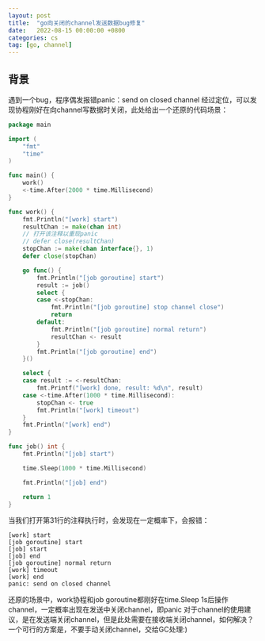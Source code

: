 ```yaml
---
layout: post
title:  "go向关闭的channel发送数据bug修复"
date:   2022-08-15 00:00:00 +0800
categories: cs
tag: [go, channel]
---
```


## 背景

遇到一个bug，程序偶发报错panic：send on closed channel
经过定位，可以发现协程刚好在向channel写数据时关闭，此处给出一个还原的代码场景：

```go
package main

import (
	"fmt"
	"time"
)

func main() {
	work()
	<-time.After(2000 * time.Millisecond)
}

func work() {
	fmt.Println("[work] start")
	resultChan := make(chan int)
    // 打开该注释以重现panic
	// defer close(resultChan)
	stopChan := make(chan interface{}, 1)
	defer close(stopChan)

	go func() {
		fmt.Println("[job goroutine] start")
		result := job()
		select {
		case <-stopChan:
			fmt.Println("[job goroutine] stop channel close")
			return
		default:
			fmt.Println("[job goroutine] normal return")
			resultChan <- result
		}
		fmt.Println("[job goroutine] end")
	}()

	select {
	case result := <-resultChan:
		fmt.Printf("[work] done, result: %d\n", result)
	case <-time.After(1000 * time.Millisecond):
		stopChan <- true
		fmt.Println("[work] timeout")
	}
	fmt.Println("[work] end")
}

func job() int {
	fmt.Println("[job] start")

	time.Sleep(1000 * time.Millisecond)

	fmt.Println("[job] end")

	return 1
}
```

当我们打开第31行的注释执行时，会发现在一定概率下，会报错：
```
[work] start
[job goroutine] start
[job] start
[job] end
[job goroutine] normal return
[work] timeout
[work] end
panic: send on closed channel
```

还原的场景中，work协程和job goroutine都刚好在time.Sleep 1s后操作channel，一定概率出现在发送中关闭channel，即panic
对于channel的使用建议，是在发送端关闭channel，但是此处需要在接收端关闭channel，如何解决？
一个可行的方案是，不要手动关闭channel，交给GC处理:)